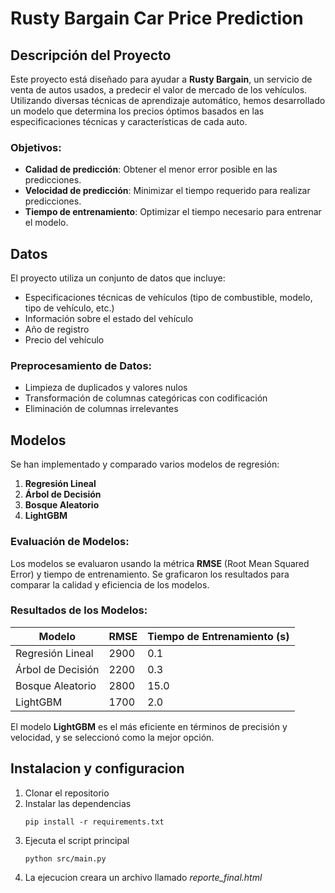 # Rusty Bargain Car Price Prediction

## Descripción del Proyecto

Este proyecto está diseñado para ayudar a **Rusty Bargain**, un servicio de venta de autos usados, a predecir el valor de mercado de los vehículos. Utilizando diversas técnicas de aprendizaje automático, hemos desarrollado un modelo que determina los precios óptimos basados en las especificaciones técnicas y características de cada auto.

### Objetivos:
- **Calidad de predicción**: Obtener el menor error posible en las predicciones.
- **Velocidad de predicción**: Minimizar el tiempo requerido para realizar predicciones.
- **Tiempo de entrenamiento**: Optimizar el tiempo necesario para entrenar el modelo.

## Datos

El proyecto utiliza un conjunto de datos que incluye:
- Especificaciones técnicas de vehículos (tipo de combustible, modelo, tipo de vehículo, etc.)
- Información sobre el estado del vehículo
- Año de registro
- Precio del vehículo

### Preprocesamiento de Datos:
- Limpieza de duplicados y valores nulos
- Transformación de columnas categóricas con codificación
- Eliminación de columnas irrelevantes

## Modelos

Se han implementado y comparado varios modelos de regresión:
1. **Regresión Lineal**
2. **Árbol de Decisión**
3. **Bosque Aleatorio**
4. **LightGBM**

### Evaluación de Modelos:
Los modelos se evaluaron usando la métrica **RMSE** (Root Mean Squared Error) y tiempo de entrenamiento. Se graficaron los resultados para comparar la calidad y eficiencia de los modelos.

### Resultados de los Modelos:
| Modelo             | RMSE   | Tiempo de Entrenamiento (s) |
|--------------------|--------|-----------------------------|
| Regresión Lineal    | 2900   | 0.1                         |
| Árbol de Decisión   | 2200   | 0.3                         |
| Bosque Aleatorio    | 2800   | 15.0                        |
| LightGBM            | 1700   | 2.0                         |

El modelo **LightGBM** es el más eficiente en términos de precisión y velocidad, y se seleccionó como la mejor opción.

## Instalacion y configuracion

1. Clonar el repositorio
2. Instalar las dependencias
   ```
   pip install -r requirements.txt
   ```
3. Ejecuta el script principal
   ``` 
   python src/main.py
   ```
4. La ejecucion creara un archivo llamado *reporte_final.html*
